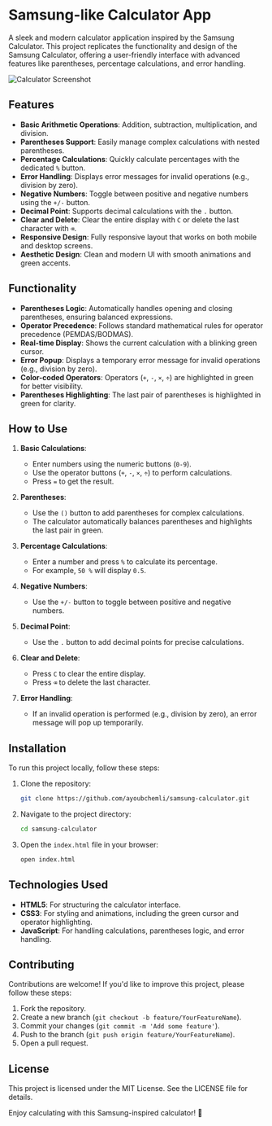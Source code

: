 # Samsung-like Calculator App

A sleek and modern calculator application inspired by the Samsung Calculator. This project replicates the functionality and design of the Samsung Calculator, offering a user-friendly interface with advanced features like parentheses, percentage calculations, and error handling.

![Calculator Screenshot](screenshot.png)

## Features

- **Basic Arithmetic Operations**: Addition, subtraction, multiplication, and division.
- **Parentheses Support**: Easily manage complex calculations with nested parentheses.
- **Percentage Calculations**: Quickly calculate percentages with the dedicated `%` button.
- **Error Handling**: Displays error messages for invalid operations (e.g., division by zero).
- **Negative Numbers**: Toggle between positive and negative numbers using the `+/-` button.
- **Decimal Point**: Supports decimal calculations with the `.` button.
- **Clear and Delete**: Clear the entire display with `C` or delete the last character with `⌫`.
- **Responsive Design**: Fully responsive layout that works on both mobile and desktop screens.
- **Aesthetic Design**: Clean and modern UI with smooth animations and green accents.

## Functionality

- **Parentheses Logic**: Automatically handles opening and closing parentheses, ensuring balanced expressions.
- **Operator Precedence**: Follows standard mathematical rules for operator precedence (PEMDAS/BODMAS).
- **Real-time Display**: Shows the current calculation with a blinking green cursor.
- **Error Popup**: Displays a temporary error message for invalid operations (e.g., division by zero).
- **Color-coded Operators**: Operators (`+`, `-`, `×`, `÷`) are highlighted in green for better visibility.
- **Parentheses Highlighting**: The last pair of parentheses is highlighted in green for clarity.

## How to Use

1. **Basic Calculations**:
   - Enter numbers using the numeric buttons (`0-9`).
   - Use the operator buttons (`+`, `-`, `×`, `÷`) to perform calculations.
   - Press `=` to get the result.

2. **Parentheses**:
   - Use the `()` button to add parentheses for complex calculations.
   - The calculator automatically balances parentheses and highlights the last pair in green.

3. **Percentage Calculations**:
   - Enter a number and press `%` to calculate its percentage.
   - For example, `50 %` will display `0.5`.

4. **Negative Numbers**:
   - Use the `+/-` button to toggle between positive and negative numbers.

5. **Decimal Point**:
   - Use the `.` button to add decimal points for precise calculations.

6. **Clear and Delete**:
   - Press `C` to clear the entire display.
   - Press `⌫` to delete the last character.

7. **Error Handling**:
   - If an invalid operation is performed (e.g., division by zero), an error message will pop up temporarily.

## Installation

To run this project locally, follow these steps:

1. Clone the repository:
   ```bash
   git clone https://github.com/ayoubchemli/samsung-calculator.git
   ```

2. Navigate to the project directory:
   ```bash
   cd samsung-calculator
   ```

3. Open the `index.html` file in your browser:
   ```bash
   open index.html
   ```

## Technologies Used

- **HTML5**: For structuring the calculator interface.
- **CSS3**: For styling and animations, including the green cursor and operator highlighting.
- **JavaScript**: For handling calculations, parentheses logic, and error handling.

## Contributing

Contributions are welcome! If you'd like to improve this project, please follow these steps:

1. Fork the repository.
2. Create a new branch (`git checkout -b feature/YourFeatureName`).
3. Commit your changes (`git commit -m 'Add some feature'`).
4. Push to the branch (`git push origin feature/YourFeatureName`).
5. Open a pull request.

## License

This project is licensed under the MIT License. See the LICENSE file for details.

Enjoy calculating with this Samsung-inspired calculator! 🚀

